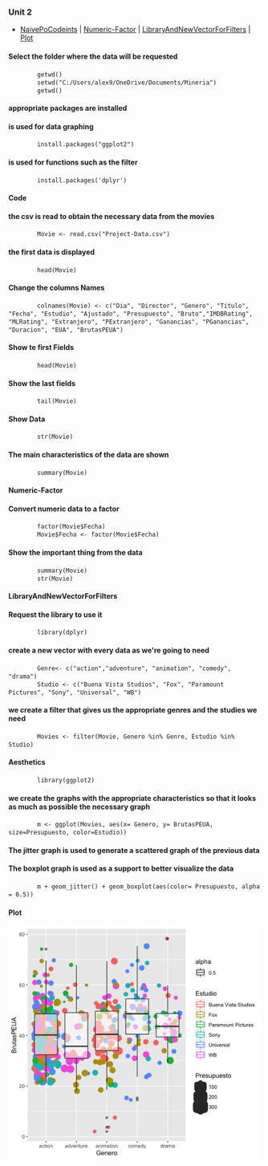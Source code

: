 ### Unit 2
* [NaivePoCodeints](#Code) | [Numeric-Factor](#Numeric-Factor) | [LibraryAndNewVectorForFilters](#LibraryAndNewVectorForFilters) | [Plot](#Plot)
#### Select the folder where the data will be requested
            getwd()
            setwd("C:/Users/alex9/OneDrive/Documents/Mineria")
            getwd()
#### appropriate packages are installed
#### is used for data graphing
            install.packages("ggplot2")
#### is used for functions such as the filter
            install.packages('dplyr')

#### Code

#### the csv is read to obtain the necessary data from the movies
            Movie <- read.csv("Project-Data.csv")
#### the first data is displayed
            head(Movie)
#### Change the columns Names
            colnames(Movie) <- c("Dia", "Director", "Genero", "Titulo", "Fecha", "Estudio", "Ajustado", "Presupuesto", "Bruto","IMDBRating",  "MLRating", "Extranjero", "PExtranjero", "Ganancias", "PGanancias",  "Duracion", "EUA", "BrutasPEUA")
#### Show te first Fields
            head(Movie)						
#### Show the last fields			
            tail(Movie)
#### Show Data
            str(Movie)
#### The main characteristics of the data are shown
            summary(Movie)
#### Numeric-Factor
#### Convert numeric data to a factor
            factor(Movie$Fecha)
            Movie$Fecha <- factor(Movie$Fecha)
#### Show the important thing from the data
            summary(Movie)
            str(Movie)
#### LibraryAndNewVectorForFilters
#### Request the library to use it
            library(dplyr)
#### create a new vector with every data as we're going to need
            Genre<- c("action","adventure", "animation", "comedy", "drama")
            Studio <- c("Buena Vista Studios", "Fox", "Paramount Pictures", "Sony", "Universal", "WB")
#### we create a filter that gives us the appropriate genres and the studies we need
            Movies <- filter(Movie, Genero %in% Genre, Estudio %in% Studio)


#### Aesthetics
            library(ggplot2)
#### we create the graphs with the appropriate characteristics so that it looks as much as possible the necessary graph
            m <- ggplot(Movies, aes(x= Genero, y= BrutasPEUA, size=Presupuesto, color=Estudio))
#### The jitter graph is used to generate a scattered graph of the previous data
#### The boxplot graph is used as a support to better visualize the data
            m + geom_jitter() + geom_boxplot(aes(color= Presupuesto, alpha = 0.5))

#### Plot
![alt text](https://github.com/serchnm/MineriaDeDatos/blob/Unidad2/Unidad2/Evaluacion/EvaluacionU2/Plot.png)

